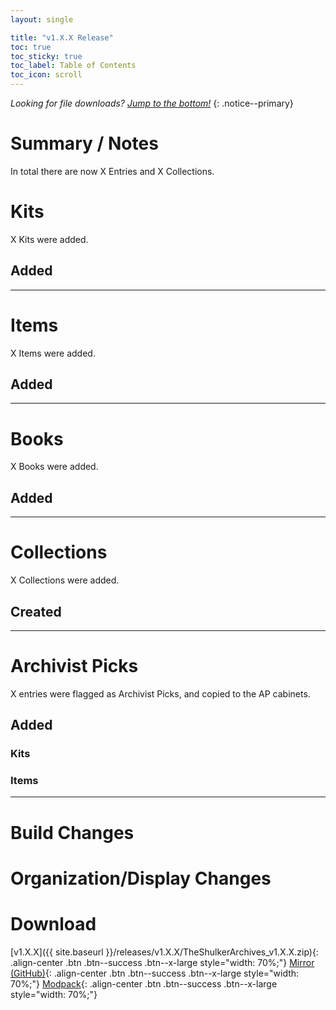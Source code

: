 ```yaml
---
layout: single

title: "v1.X.X Release"
toc: true
toc_sticky: true
toc_label: Table of Contents
toc_icon: scroll
---
```


*Looking for file downloads? [Jump to the bottom!](#download)*
{: .notice--primary}

# Summary / Notes
In total there are now X Entries and X Collections.

# Kits
X Kits were added.

## Added

***

# Items
X Items were added.

## Added

***

# Books
X Books were added.

## Added

***

# Collections
X Collections were added.

## Created

***

# Archivist Picks
X entries were flagged as Archivist Picks, and copied to the AP cabinets.

## Added
### Kits

### Items

***

# Build Changes

# Organization/Display Changes

# Download
[v1.X.X]({{ site.baseurl }}/releases/v1.X.X/TheShulkerArchives_v1.X.X.zip){: .align-center .btn .btn--success .btn--x-large style="width: 70%;"}
[Mirror (GitHub)](https://github.com/KadTheHunter/ShulkerArchives/releases/tag/v1.X.X){: .align-center .btn .btn--success .btn--x-large style="width: 70%;"}
[Modpack](https://modrinth.com/modpack/the-shulker-archives/version/1.X.X){: .align-center .btn .btn--success .btn--x-large style="width: 70%;"}